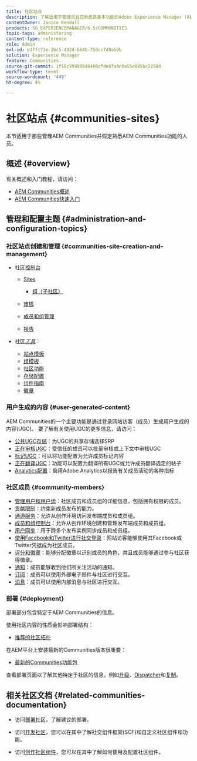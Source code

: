 ```yaml
---
title: 社区站点
description: 了解适用于管理员且已熟悉其基本功能的Adobe Experience Manager (AEM)社区的基础知识。
contentOwner: Janice Kendall
products: SG_EXPERIENCEMANAGER/6.5/COMMUNITIES
topic-tags: administering
content-type: reference
role: Admin
exl-id: e3ffc73e-2bc5-492d-b64b-750cc7d8ab9b
solution: Experience Manager
feature: Communities
source-git-commit: 1f56c99980846400cfde8fa4e9a55e885bc2258d
workflow-type: tm+mt
source-wordcount: '449'
ht-degree: 4%

---
```


# 社区站点 {#communities-sites}

本节适用于那些管理AEM Communities并假定熟悉AEM Communities功能的人员。

## 概述 {#overview}

有关概述和入门教程，请访问：

* [AEM Communities概述](overview.md)
* [AEM Communities快速入门](getting-started.md)

## 管理和配置主题 {#administration-and-configuration-topics}

### 社区站点创建和管理 {#communities-site-creation-and-management}

* 社区[控制台](consoles.md)

   * [Sites](sites-console.md)

      * [组（子社区）](groups.md)

   * [审核](moderation.md)
   * [成员和组管理](members.md)
   * [报告](reports.md)

* 社区&#x200B;[*工具*](tools.md)：

   * [站点模板](sites.md)
   * [组模板](tools-groups.md)
   * [社区功能](functions.md)
   * [存储配置](srp-config.md)
   * [组件指南](components-guide.md)
   * [徽章](badges.md)


### 用户生成的内容 {#user-generated-content}

AEM Communities的一个主要功能是通过登录网站访客（成员）生成用户生成的内容(UGC)。 要了解有关使用UGC的更多信息，请访问：

* [公共UGC存储](working-with-srp.md)：为UGC的共享存储选择SRP
* [正在审核UGC](moderate-ugc.md)：受信任的成员可以批量审核或上下文中审核UGC
* [标记UGC](tag-ugc.md)：可以将功能配置为允许成员标记内容
* [正在翻译UGC](translate-ugc.md)：功能可以配置为翻译所有UGC或允许成员翻译选定的帖子
* [Analytics配置](analytics.md)：启用Adobe Analytics以报告有关成员活动的各种指标

### 社区成员 {#community-members}

* [管理用户和用户组](users.md)：社区成员和成员组的详细信息，包括拥有权限的成员。
* [贡献限制](limits.md)：约束新成员发布的能力。
* [通道服务](deploy-communities.md#tunnel-service-on-author)：允许从创作环境访问发布端成员和成员组。
* [成员和组控制台](members.md)：允许从创作环境创建和管理发布端成员和成员组。
* [用户同步](sync.md)：用于跨多个发布实例同步成员和成员组。
* [使用Facebook和Twitter进行社交登录](social-login.md)：网站访客能够使用其Facebook或Twitter凭据成为社区成员。
* [评分和徽章](implementing-scoring.md)：能够分配徽章以识别成员的角色，并且成员能够通过参与社区获得徽章。
* [通知](notifications.md)：成员能够收到他们所关注活动的通知。
* [订阅](subscriptions.md)：成员可以使用外部电子邮件与社区进行交互。
* [消息](messaging.md)：成员可以使用内部消息与社区进行交互。

### 部署 {#deployment}

部署部分包含特定于AEM Communities的信息。

使用社区内容的性质会影响部署结构：

* [推荐的社区拓扑](topologies.md)

在AEM平台上安装最新的Communities版本很重要：

* [最新的Communities功能包](deploy-communities.md#latestfeaturepack)

查看部署页面以了解其他特定于社区的信息，例如[升级](upgrade.md)、[Dispatcher](dispatcher.md)和[复制](deploy-communities.md#replication-agents-on-author)。

## 相关社区文档 {#related-communities-documentation}

* 访问[部署社区](deploy-communities.md)，了解建议的部署。

* 访问[开发社区](communities.md)，您可以在其中了解社交组件框架(SCF)和自定义社区组件和功能。

* 访问[创作社区组件](author-communities.md)，您可以在其中了解如何使用及配置社区组件。
